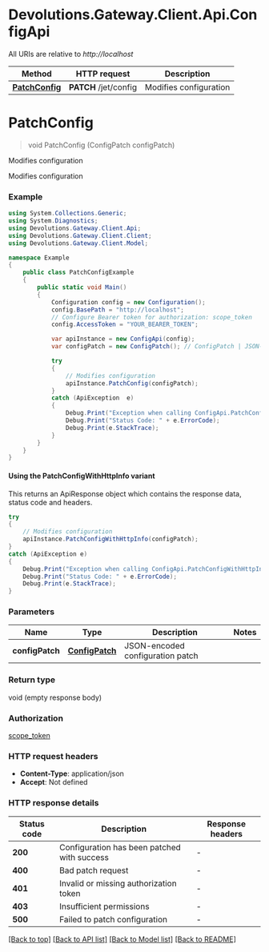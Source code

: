 # Devolutions.Gateway.Client.Api.ConfigApi

All URIs are relative to *http://localhost*

| Method | HTTP request | Description |
|--------|--------------|-------------|
| [**PatchConfig**](ConfigApi.md#patchconfig) | **PATCH** /jet/config | Modifies configuration |

<a name="patchconfig"></a>
# **PatchConfig**
> void PatchConfig (ConfigPatch configPatch)

Modifies configuration

Modifies configuration

### Example
```csharp
using System.Collections.Generic;
using System.Diagnostics;
using Devolutions.Gateway.Client.Api;
using Devolutions.Gateway.Client.Client;
using Devolutions.Gateway.Client.Model;

namespace Example
{
    public class PatchConfigExample
    {
        public static void Main()
        {
            Configuration config = new Configuration();
            config.BasePath = "http://localhost";
            // Configure Bearer token for authorization: scope_token
            config.AccessToken = "YOUR_BEARER_TOKEN";

            var apiInstance = new ConfigApi(config);
            var configPatch = new ConfigPatch(); // ConfigPatch | JSON-encoded configuration patch

            try
            {
                // Modifies configuration
                apiInstance.PatchConfig(configPatch);
            }
            catch (ApiException  e)
            {
                Debug.Print("Exception when calling ConfigApi.PatchConfig: " + e.Message);
                Debug.Print("Status Code: " + e.ErrorCode);
                Debug.Print(e.StackTrace);
            }
        }
    }
}
```

#### Using the PatchConfigWithHttpInfo variant
This returns an ApiResponse object which contains the response data, status code and headers.

```csharp
try
{
    // Modifies configuration
    apiInstance.PatchConfigWithHttpInfo(configPatch);
}
catch (ApiException e)
{
    Debug.Print("Exception when calling ConfigApi.PatchConfigWithHttpInfo: " + e.Message);
    Debug.Print("Status Code: " + e.ErrorCode);
    Debug.Print(e.StackTrace);
}
```

### Parameters

| Name | Type | Description | Notes |
|------|------|-------------|-------|
| **configPatch** | [**ConfigPatch**](ConfigPatch.md) | JSON-encoded configuration patch |  |

### Return type

void (empty response body)

### Authorization

[scope_token](../README.md#scope_token)

### HTTP request headers

 - **Content-Type**: application/json
 - **Accept**: Not defined


### HTTP response details
| Status code | Description | Response headers |
|-------------|-------------|------------------|
| **200** | Configuration has been patched with success |  -  |
| **400** | Bad patch request |  -  |
| **401** | Invalid or missing authorization token |  -  |
| **403** | Insufficient permissions |  -  |
| **500** | Failed to patch configuration |  -  |

[[Back to top]](#) [[Back to API list]](../README.md#documentation-for-api-endpoints) [[Back to Model list]](../README.md#documentation-for-models) [[Back to README]](../README.md)

